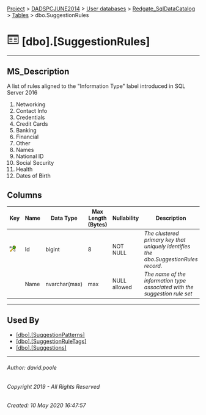 #### 

[Project](../../../../readme.md) > [DADSPCJUNE2014](../../../readme.md) > [User databases](../../readme.md) > [Redgate_SqlDataCatalog](../readme.md) > [Tables](Tables.md) > dbo.SuggestionRules

# ![Tables](../../../../Images/Table32.png) [dbo].[SuggestionRules]

---

## <a name="#description"></a>MS_Description

A list of rules aligned to the "Information Type" label introduced in SQL Server 2016
1. Networking
2. Contact Info
3. Credentials
4. Credit Cards
5. Banking
6. Financial
7. Other
8. Names
9. National ID
10. Social Security
11. Health
12. Dates of Birth

## <a name="#columns"></a>Columns

| Key | Name | Data Type | Max Length (Bytes) | Nullability | Description |
|---|---|---|---|---|---|
| [![Cluster Primary Key PK_SuggestionRules: Id](../../../../Images/pkcluster.png)](#indexes) | Id | bigint | 8 | NOT NULL | _The clustered primary key that uniquely identifies the dbo.SuggestionRules record._ |
|  | Name | nvarchar(max) | max | NULL allowed | _The name of the information type associated with the suggestion rule set_ |


---

## <a name="#usedby"></a>Used By

* [[dbo].[SuggestionPatterns]](SuggestionPatterns.md)
* [[dbo].[SuggestionRuleTags]](SuggestionRuleTags.md)
* [[dbo].[Suggestions]](Suggestions.md)


---

###### Author:  david.poole

###### Copyright 2019 - All Rights Reserved

###### Created: 10 May 2020 16:47:57

